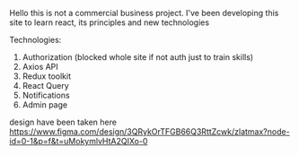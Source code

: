Hello this is not a commercial business project.
I've been developing this site to learn react, its principles and new technologies

Technologies:
1. Authorization (blocked whole site if not auth just to train skills)
2. Axios API 
3. Redux toolkit
4. React Query
5. Notifications
6. Admin page

design have been taken here https://www.figma.com/design/3QRykOrTFGB66Q3RttZcwk/zlatmax?node-id=0-1&p=f&t=uMokymlvHtA2QIXo-0
